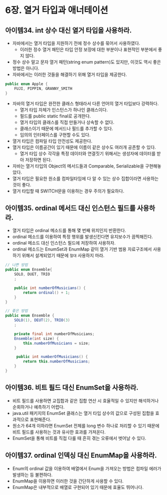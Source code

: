 # 6장. 열거 타입과 애너테이션

## 아이템34. int 상수 대신 열거 타입을 사용하라.

- 자바에서는 열거 타입을 지원하기 전에 정수 상수를 묶어서 사용하였다.
  - 이러한 정수 열거 패턴은 타입 안정 보장에 대한 부분이나 표현적인 부분에서 좋지 않다.
- 정수 상수 말고 문자 열거 패턴(string enum pattern)도 있지만, 이것도 역시 좋은 방법은 아니다.
- 자바에서는 이러한 것들을 해결하기 위해 열거 타입을 제공한다.

```java
public enum Apple {
    FUJI, PIPPIN, GRANNY_SMITH
}
```

- 자바의 열거 타입은 완전한 클래스 형태라서 다른 언어의 열거 타입보다 강력하다.
  - 열거 타입 자체가 인스턴스가 하나인 클래스이다.
  - 필드를 public static final로 공개한다.
  - 열거 타입의 클래스를 직접 만들거나 상속할 수 없다.
  - 클래스이기 때문에 메서드나 필드를 추가할 수 있다.
  - 임의의 인터페이스를 구현할 수도 있다.
- 열거 타입은 컴파일 타입 안전성도 제공한다.
- 열거 타입은 이름공간이 있기 때문에 이름이 같은 상수도 여러개 공존할 수 있다.
  - 열거 타입 상수 각각을 특정 데이터와 연결짓기 위해서는 생성자에 데이터를 받아 저장하면 된다.
- 자바는 열거 타입의 Object의 메서드들과 Comparable, Serializable을 구현해놓았다.
- 열거 타입은 필요한 원소를 컴파일타임에 다 알 수 있는 상수 집합이라면 사용하는 것이 좋다.
- 열거 타입할 때 SWITCH문을 이용하는 경우 주의가 필요하다.

## 아이템35. ordinal 메서드 대신 인스턴스 필드를 사용하라.

- 열거 타입은 ordinal 메소드를 통해 몇 번째 위치인지 반환한다.
- ordinal 메소드를 이용하여 특정 행위를 발생신킨다면 유지보수가 끔찍해진다.
- ordinal 메소드 대신 인스턴스 필드에 저장하여 사용하자.
- ordinal 메소드는 EnumSet과 EnumMap 같이 열거 기반 범용 자료구조에서 사용하기 위해서 설계되었기 때문에 `절대` 사용하지 마라.

```java
// 나쁜 방법
public enum Ensemble{
    SOLO, DUET, TRIO
    ;

    public int numberOfMusicians() {
        return ordinal() + 1;
    }
}

// 좋은 방법
public enum Ensemble {
    SOLO(1), DEUT(2), TRIO(3)
    ;

    private final int numberOfMusicians;
    Ensemble(int size) {
        this.numberOfMusicians = size;
    }

     public int numberOfMusicians() {
        return this.numberOfMusicians;
    }
}
```

## 아이템36. 비트 필드 대신 EnumSet을 사용하라.

- 비트 필드를 사용하면 교집합과 같은 집합 연산 시 효율적일 수 있지만 해석하거나 순회하거나 예측하기 어렵다.
- java.util 패키지의 EnumSet 클래스는 열거 타입 상수의 값으로 구성된 집합을 효과적으로 표현해준다.
- 원소가 64개 이하라면 EnumSet 전체를 long 변수 하나로 처리할 수 있기 때문에 비트 필드를 사용하는 것과 유사한 효과를 가져온다.
- EnumSet을 통해 비트를 직접 다룰 때 흔히 겪는 오류에서 벗어날 수 있다.

## 아이템37. ordinal 인덱싱 대신 EnumMap을 사용하라.

- Enum의 ordinal 값을 이용하여 배열에서 Enum을 가져오는 방법은 컴파일 에러가 발생하는 등 불편하다.
- EnumMap을 이용하면 이러한 것을 간단하게 사용할 수 있다.
- EnumMap은 내부적으로 배열로 구현되어 있기 때문에 효율도 뛰어나다.
